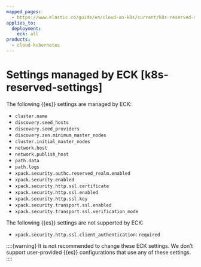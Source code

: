 ```yaml
---
mapped_pages:
  - https://www.elastic.co/guide/en/cloud-on-k8s/current/k8s-reserved-settings.html
applies_to:
  deployment:
    eck: all
products:
  - cloud-kubernetes
---
```


# Settings managed by ECK [k8s-reserved-settings]

The following {{es}} settings are managed by ECK:

* `cluster.name`
* `discovery.seed_hosts`
* `discovery.seed_providers`
* `discovery.zen.minimum_master_nodes`
* `cluster.initial_master_nodes`
* `network.host`
* `network.publish_host`
* `path.data`
* `path.logs`
* `xpack.security.authc.reserved_realm.enabled`
* `xpack.security.enabled`
* `xpack.security.http.ssl.certificate`
* `xpack.security.http.ssl.enabled`
* `xpack.security.http.ssl.key`
* `xpack.security.transport.ssl.enabled`
* `xpack.security.transport.ssl.verification_mode`

The following {{es}} settings are not supported by ECK:

* `xpack.security.http.ssl.client_authentication`: `required`

::::{warning}
It is not recommended to change these ECK settings. We don’t support user-provided {{es}} configurations that use any of these settings.
::::
